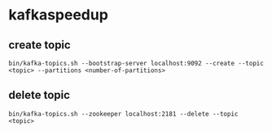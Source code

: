 # kafkaspeedup

## create topic
```bin/kafka-topics.sh --bootstrap-server localhost:9092 --create --topic <topic> --partitions <number-of-partitions>```

## delete topic
```bin/kafka-topics.sh --zookeeper localhost:2181 --delete --topic <topic>```

